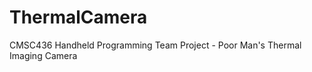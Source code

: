 ThermalCamera
=============

CMSC436 Handheld Programming Team Project - Poor Man's Thermal Imaging Camera
